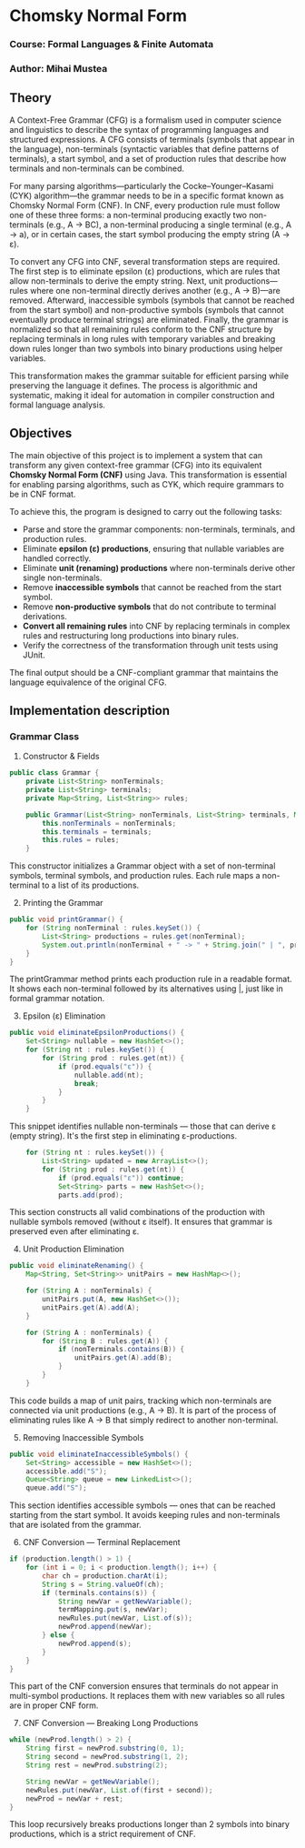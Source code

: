 # Chomsky Normal Form

### Course: Formal Languages & Finite Automata

### Author: Mihai Mustea

## Theory
A Context-Free Grammar (CFG) is a formalism used in computer science and linguistics to describe the syntax of programming languages and structured expressions. A CFG consists of terminals (symbols that appear in the language), non-terminals (syntactic variables that define patterns of terminals), a start symbol, and a set of production rules that describe how terminals and non-terminals can be combined.

For many parsing algorithms—particularly the Cocke–Younger–Kasami (CYK) algorithm—the grammar needs to be in a specific format known as Chomsky Normal Form (CNF). In CNF, every production rule must follow one of these three forms: a non-terminal producing exactly two non-terminals (e.g., A → BC), a non-terminal producing a single terminal (e.g., A → a), or in certain cases, the start symbol producing the empty string (A → ε).

To convert any CFG into CNF, several transformation steps are required. The first step is to eliminate epsilon (ε) productions, which are rules that allow non-terminals to derive the empty string. Next, unit productions—rules where one non-terminal directly derives another (e.g., A → B)—are removed. Afterward, inaccessible symbols (symbols that cannot be reached from the start symbol) and non-productive symbols (symbols that cannot eventually produce terminal strings) are eliminated. Finally, the grammar is normalized so that all remaining rules conform to the CNF structure by replacing terminals in long rules with temporary variables and breaking down rules longer than two symbols into binary productions using helper variables.

This transformation makes the grammar suitable for efficient parsing while preserving the language it defines. The process is algorithmic and systematic, making it ideal for automation in compiler construction and formal language analysis.


## Objectives

The main objective of this project is to implement a system that can transform any given context-free grammar (CFG) into its equivalent **Chomsky Normal Form (CNF)** using Java. This transformation is essential for enabling parsing algorithms, such as CYK, which require grammars to be in CNF format.

To achieve this, the program is designed to carry out the following tasks:

* Parse and store the grammar components: non-terminals, terminals, and production rules.
* Eliminate **epsilon (ε) productions**, ensuring that nullable variables are handled correctly.
* Eliminate **unit (renaming) productions** where non-terminals derive other single non-terminals.
* Remove **inaccessible symbols** that cannot be reached from the start symbol.
* Remove **non-productive symbols** that do not contribute to terminal derivations.
* **Convert all remaining rules** into CNF by replacing terminals in complex rules and restructuring long productions into binary rules.
* Verify the correctness of the transformation through unit tests using JUnit.

The final output should be a CNF-compliant grammar that maintains the language equivalence of the original CFG.



## Implementation description

### Grammar Class

1. Constructor & Fields
```java
public class Grammar {
    private List<String> nonTerminals;
    private List<String> terminals;
    private Map<String, List<String>> rules;

    public Grammar(List<String> nonTerminals, List<String> terminals, Map<String, List<String>> rules) {
        this.nonTerminals = nonTerminals;
        this.terminals = terminals;
        this.rules = rules;
    }
```

This constructor initializes a Grammar object with a set of non-terminal symbols, terminal symbols, and production rules. Each rule maps a non-terminal to a list of its productions.


2. Printing the Grammar
```java
public void printGrammar() {
    for (String nonTerminal : rules.keySet()) {
        List<String> productions = rules.get(nonTerminal);
        System.out.println(nonTerminal + " -> " + String.join(" | ", productions));
    }
}
```
The printGrammar method prints each production rule in a readable format. It shows each non-terminal followed by its alternatives using |, just like in formal grammar notation.



3. Epsilon (ε) Elimination
```java
public void eliminateEpsilonProductions() {
    Set<String> nullable = new HashSet<>();
    for (String nt : rules.keySet()) {
        for (String prod : rules.get(nt)) {
            if (prod.equals("ε")) {
                nullable.add(nt);
                break;
            }
        }
    }
```
This snippet identifies nullable non-terminals — those that can derive ε (empty string). It's the first step in eliminating ε-productions.


```java
    for (String nt : rules.keySet()) {
        List<String> updated = new ArrayList<>();
        for (String prod : rules.get(nt)) {
            if (prod.equals("ε")) continue;
            Set<String> parts = new HashSet<>();
            parts.add(prod);
```
This section constructs all valid combinations of the production with nullable symbols removed (without ε itself). It ensures that grammar is preserved even after eliminating ε.



4. Unit Production Elimination
```java
public void eliminateRenaming() {
    Map<String, Set<String>> unitPairs = new HashMap<>();

    for (String A : nonTerminals) {
        unitPairs.put(A, new HashSet<>());
        unitPairs.get(A).add(A);
    }

    for (String A : nonTerminals) {
        for (String B : rules.get(A)) {
            if (nonTerminals.contains(B)) {
                unitPairs.get(A).add(B);
            }
        }
    }
```
This code builds a map of unit pairs, tracking which non-terminals are connected via unit productions (e.g., A -> B). It is part of the process of eliminating rules like A -> B that simply redirect to another non-terminal.



5. Removing Inaccessible Symbols
```java
public void eliminateInaccessibleSymbols() {
    Set<String> accessible = new HashSet<>();
    accessible.add("S");
    Queue<String> queue = new LinkedList<>();
    queue.add("S");
```
This section identifies accessible symbols — ones that can be reached starting from the start symbol. It avoids keeping rules and non-terminals that are isolated from the grammar.



6. CNF Conversion — Terminal Replacement
```java
if (production.length() > 1) {
    for (int i = 0; i < production.length(); i++) {
        char ch = production.charAt(i);
        String s = String.valueOf(ch);
        if (terminals.contains(s)) {
            String newVar = getNewVariable();
            termMapping.put(s, newVar);
            newRules.put(newVar, List.of(s));
            newProd.append(newVar);
        } else {
            newProd.append(s);
        }
    }
}
```
This part of the CNF conversion ensures that terminals do not appear in multi-symbol productions. It replaces them with new variables so all rules are in proper CNF form.



7. CNF Conversion — Breaking Long Productions
```java
while (newProd.length() > 2) {
    String first = newProd.substring(0, 1);
    String second = newProd.substring(1, 2);
    String rest = newProd.substring(2);

    String newVar = getNewVariable();
    newRules.put(newVar, List.of(first + second));
    newProd = newVar + rest;
}
```
This loop recursively breaks productions longer than 2 symbols into binary productions, which is a strict requirement of CNF.













